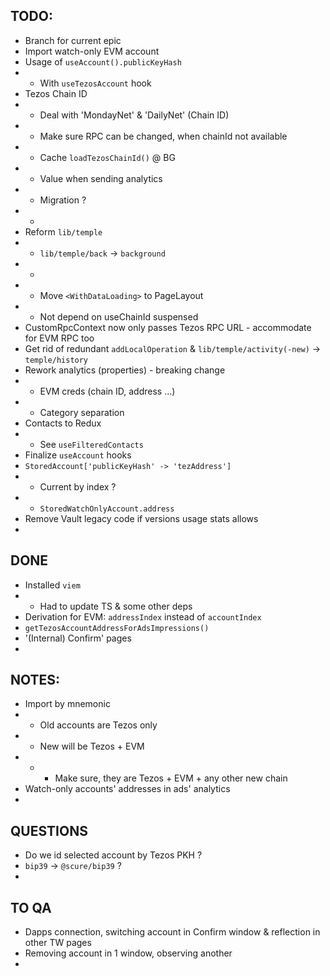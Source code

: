 ## TODO:

- Branch for current epic
- Import watch-only EVM account
- Usage of `useAccount().publicKeyHash`
- - With `useTezosAccount` hook
- Tezos Chain ID
- - Deal with 'MondayNet' & 'DailyNet' (Chain ID)
- - Make sure RPC can be changed, when chainId not available
- - Cache `loadTezosChainId()` @ BG
- - Value when sending analytics
- - Migration ?
- -
- Reform `lib/temple`
- - `lib/temple/back` -> `background`
- -
- - Move `<WithDataLoading>` to PageLayout
- - Not depend on useChainId suspensed
- CustomRpcContext now only passes Tezos RPC URL - accommodate for EVM RPC too
- Get rid of redundant `addLocalOperation` & `lib/temple/activity(-new)` -> `temple/history`
- Rework analytics (properties) - breaking change
- - EVM creds (chain ID, address ...)
- - Category separation
- Contacts to Redux
- - See `useFilteredContacts`
- Finalize `useAccount` hooks
- `StoredAccount['publicKeyHash' -> 'tezAddress']`
- - Current by index ?
- - `StoredWatchOnlyAccount.address`
- Remove Vault legacy code if versions usage stats allows
-


## DONE

- Installed `viem`
- - Had to update TS & some other deps
- Derivation for EVM: `addressIndex` instead of `accountIndex`
- `getTezosAccountAddressForAdsImpressions()`
- '(Internal) Confirm' pages
-


## NOTES:

- Import by mnemonic
- - Old accounts are Tezos only
- - New will be Tezos + EVM
- - - Make sure, they are Tezos + EVM + any other new chain
- Watch-only accounts' addresses in ads' analytics
-

## QUESTIONS

- Do we id selected account by Tezos PKH ?
- `bip39` -> `@scure/bip39` ?
-

## TO QA
- Dapps connection, switching account in Confirm window & reflection in other TW pages
- Removing account in 1 window, observing another
-
